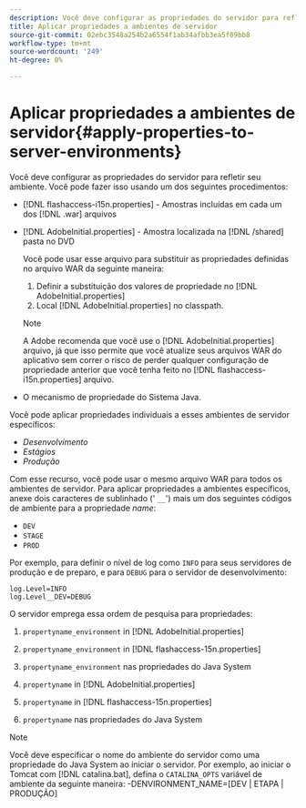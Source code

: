 ```yaml
---
description: Você deve configurar as propriedades do servidor para refletir seu ambiente. Você pode fazer isso usando qualquer um dos seguintes
title: Aplicar propriedades a ambientes de servidor
source-git-commit: 02ebc3548a254b2a6554f1ab34afbb3ea5f09bb8
workflow-type: tm+mt
source-wordcount: '249'
ht-degree: 0%

---
```


# Aplicar propriedades a ambientes de servidor{#apply-properties-to-server-environments}

Você deve configurar as propriedades do servidor para refletir seu ambiente. Você pode fazer isso usando um dos seguintes procedimentos:

* [!DNL flashaccess-i15n.properties] - Amostras incluídas em cada um dos [!DNL .war] arquivos

* [!DNL AdobeInitial.properties] - Amostra localizada na [!DNL /shared] pasta no DVD

  Você pode usar esse arquivo para substituir as propriedades definidas no arquivo WAR da seguinte maneira:

   1. Definir a substituição dos valores de propriedade no [!DNL AdobeInitial.properties]
   1. Local [!DNL AdobeInitial.properties] no classpath.

  >[!NOTE]
  >
  >A Adobe recomenda que você use o [!DNL AdobeInitial.properties] arquivo, já que isso permite que você atualize seus arquivos WAR do aplicativo sem correr o risco de perder qualquer configuração de propriedade anterior que você tenha feito no [!DNL flashaccess-i15n.properties] arquivo.

* O mecanismo de propriedade do Sistema Java.

Você pode aplicar propriedades individuais a esses ambientes de servidor específicos:

* *Desenvolvimento*
* *Estágios*
* *Produção*

Com esse recurso, você pode usar o mesmo arquivo WAR para todos os ambientes de servidor. Para aplicar propriedades a ambientes específicos, anexe dois caracteres de sublinhado (&#39; `__`&#39;) mais um dos seguintes códigos de ambiente para a propriedade *name*:

* `DEV`
* `STAGE`
* `PROD`

<!--<a id="example_A7A58E3EE8DA4114B4F7A9EEB69D50CA"></a>-->

Por exemplo, para definir o nível de log como `INFO` para seus servidores de produção e de preparo, e para `DEBUG` para o servidor de desenvolvimento:

```
log.Level=INFO  
log.Level__DEV=DEBUG 
```

O servidor emprega essa ordem de pesquisa para propriedades:

1. `propertyname_environment` in [!DNL AdobeInitial.properties]

1. `propertyname_environment` in [!DNL flashaccess-15n.properties]

1. `propertyname_environment` nas propriedades do Java System
1. `propertyname` in [!DNL AdobeInitial.properties]

1. `propertyname` in [!DNL flashaccess-15n.properties]

1. `propertyname` nas propriedades do Java System

>[!NOTE]
>
>Você deve especificar o nome do ambiente do servidor como uma propriedade do Java System ao iniciar o servidor. Por exemplo, ao iniciar o Tomcat com [!DNL catalina.bat], defina o `CATALINA_OPTS` variável de ambiente da seguinte maneira:
>-DENVIRONMENT_NAME=[DEV | ETAPA | PRODUÇÃO]
